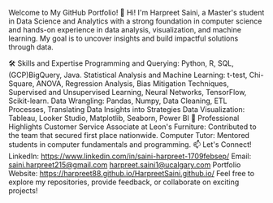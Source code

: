 Welcome to My GitHub Portfolio! 👋
Hi! I'm Harpreet Saini, a Master's student in Data Science and Analytics with a strong foundation in computer science and hands-on experience in data analysis, visualization, and machine learning. 
My goal is to uncover insights and build impactful solutions through data.

🛠 Skills and Expertise
Programming and Querying: Python, R, SQL, (GCP)BigQuery, Java.
Statistical Analysis and Machine Learning: t-test, Chi-Square, ANOVA, Regression Analysis, Bias Mitigation Techniques, Supervised and Unsupervised Learning, Neural Networks, TensorFlow, Scikit-learn.
Data Wrangling: Pandas, Numpy, Data Cleaning, ETL Processes, Translating Data Insights into Strategies
Data Visualization: Tableau, Looker Studio, Matplotlib, Seaborn, Power BI
🌟 Professional Highlights
Customer Service Associate at Leon's Furniture: Contributed to the team that secured first place nationwide.
Computer Tutor: Mentored students in computer fundamentals and programming.
📫 Let's Connect!
LinkedIn: https://www.linkedin.com/in/saini-harpreet-1709febsep/
Email: saini.harpreet215@gmail.com
       harpreet.saini1@ucalgary.com
Portfolio Website:  https://harpreet88.github.io/HarpreetSaini.github.io/
Feel free to explore my repositories, provide feedback, or collaborate on exciting projects!
